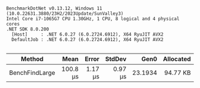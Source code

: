 ```

BenchmarkDotNet v0.13.12, Windows 11 (10.0.22631.3880/23H2/2023Update/SunValley3)
Intel Core i7-1065G7 CPU 1.30GHz, 1 CPU, 8 logical and 4 physical cores
.NET SDK 8.0.200
  [Host]     : .NET 6.0.27 (6.0.2724.6912), X64 RyuJIT AVX2
  DefaultJob : .NET 6.0.27 (6.0.2724.6912), X64 RyuJIT AVX2


```
| Method         | Mean     | Error   | StdDev  | Gen0    | Allocated |
|--------------- |---------:|--------:|--------:|--------:|----------:|
| BenchFindLarge | 100.8 μs | 1.17 μs | 0.97 μs | 23.1934 |  94.77 KB |
